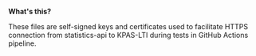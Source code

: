 **What's this?**

These files are self-signed keys and certificates used to facilitate HTTPS connection from statistics-api to KPAS-LTI during tests in GitHub Actions pipeline.
